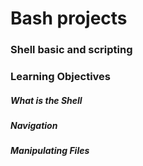 # Bash projects  

### Shell basic and scripting

### Learning Objectives

##### What is the Shell

##### Navigation

##### Manipulating Files
